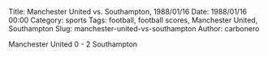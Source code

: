 Title: Manchester United vs. Southampton, 1988/01/16
Date: 1988/01/16 00:00
Category: sports
Tags: football, football scores, Manchester United, Southampton
Slug: manchester-united-vs-southampton
Author: carbonero


Manchester United 0 - 2 Southampton
